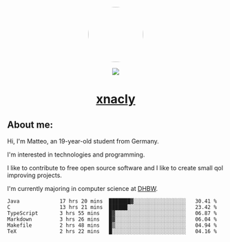 <p align="center">
  <img style="border-radius: 100px" width="128" height="128" src="https://avatars.githubusercontent.com/u/47723417?v=4"/>
</p>
<p align="center">
  <img src="https://komarev.com/ghpvc/?username=xnacly&&style=flat-square"/>
</p>

<h1 align="center"><a href="https://xnacly.me/"> xnacly</a> </h1>

<h2> About me:</h2>

<p>Hi, I'm Matteo, an 19-year-old student from Germany. </p>
<p>I'm interested in technologies and programming.</p>
<p>I like to contribute to free open source software and I like to create small qol improving projects.</p>
<p>I'm currently majoring in computer science at <a href="https://www.dhbw.de/startseite">DHBW</a>.</p>

<!--START_SECTION:waka-->

```text
Java             17 hrs 20 mins  ███████▓░░░░░░░░░░░░░░░░░   30.41 %
C                13 hrs 21 mins  ██████░░░░░░░░░░░░░░░░░░░   23.42 %
TypeScript       3 hrs 55 mins   █▓░░░░░░░░░░░░░░░░░░░░░░░   06.87 %
Markdown         3 hrs 26 mins   █▓░░░░░░░░░░░░░░░░░░░░░░░   06.04 %
Makefile         2 hrs 48 mins   █▒░░░░░░░░░░░░░░░░░░░░░░░   04.94 %
TeX              2 hrs 22 mins   █░░░░░░░░░░░░░░░░░░░░░░░░   04.16 %
```

<!--END_SECTION:waka-->
